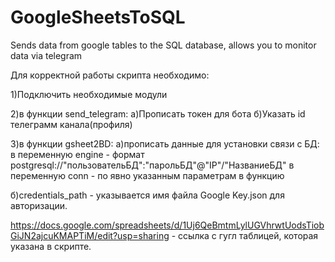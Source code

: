 # GoogleSheetsToSQL
Sends data from google tables to the SQL database, allows you to monitor data via telegram

Для корректной работы  скрипта необходимо:

1)Подключить необходимые модули

2)в функции send_telegram: 
 а)Прописать токен для бота
 б)Указать id телеграмм канала(профиля)
 
3)в функции gsheet2BD:
  а)прописать данные для установки связи с БД:
    в переменную engine  - формат postgresql://"пользовательБД":"парольБД"@"IP"/"НазваниеБД"
    в переменную conn - по явно указанным параметрам в функцию
    
  б)credentials_path - указывается имя файла Google Key.json для авторизации.
  
 https://docs.google.com/spreadsheets/d/1Uj6QeBmtmLylUGVhrwtUodsTiobGiJN2ajcuKMAPTiM/edit?usp=sharing - ссылка с гугл таблицей, которая указана в скрипте.
 
  
  
  
  
